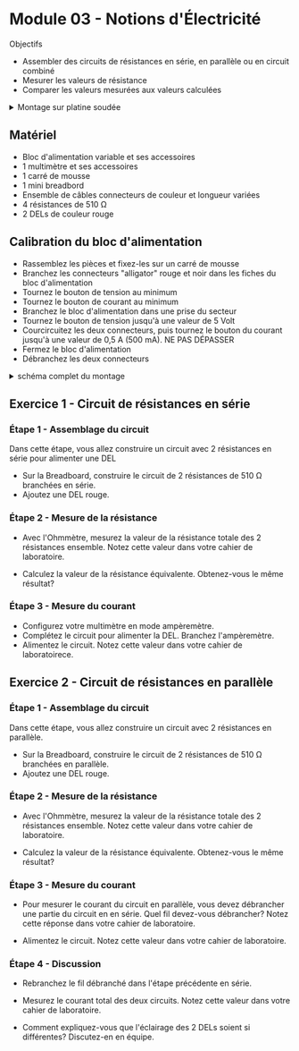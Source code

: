 # Module 03 - Notions d'Électricité

Objectifs

- Assembler des circuits de résistances en série, en parallèle ou en circuit combiné
- Mesurer les valeurs de résistance
- Comparer les valeurs mesurées aux valeurs calculées

<details>
    <summary>Montage sur platine soudée</summary>
               Le montage en série est marqué "S".

![Circuits de résistances ](img/circuitsSerieParallele.png)

</details>

## Matériel

- Bloc d'alimentation variable et ses accessoires
- 1 multimètre et ses accessoires
- 1 carré de mousse
- 1 mini breadbord
- Ensemble de câbles connecteurs de couleur et longueur variées
- 4 résistances de 510 &#8486;
- 2 DELs de couleur rouge

## Calibration du bloc d'alimentation

- Rassemblez les pièces et fixez-les sur un carré de mousse
- Branchez les connecteurs "alligator" rouge et noir dans les fiches du bloc d'alimentation
- Tournez le bouton de tension au minimum
- Tournez le bouton de courant au minimum
- Branchez le bloc d'alimentation dans une prise du secteur
- Tournez le bouton de tension jusqu'à une valeur de 5 Volt
- Courcircuitez les deux connecteurs, puis tournez le bouton du courant jusqu'à une valeur de 0,5 A (500 mA). NE PAS DÉPASSER
- Fermez le bloc d'alimentation
- Débranchez les deux connecteurs

<details>
    <summary>schéma complet du montage</summary>
               Le montage en série est marqué "S"
               Le montage en parallèle est marqué "//"

![Circuits de résistances ](img/circuitSerieParalelle.png)

![Circuits de résistances ](img/circuitSerieParalelleSchema.png)

</details>

## Exercice 1 - Circuit de résistances en série

### Étape 1 -  Assemblage du circuit

Dans cette étape, vous allez construire un circuit avec 2 résistances en série pour alimenter une DEL

- Sur la Breadboard, construire le circuit de 2 résistances de 510 &#8486; branchées en série.
- Ajoutez une DEL rouge.

### Étape 2 - Mesure de la résistance
 
- Avec l'Ohmmètre, mesurez la valeur de la résistance totale des 2 résistances ensemble. Notez cette valeur dans votre cahier de laboratoire.

- Calculez la valeur de la résistance équivalente. Obtenez-vous le même résultat?

### Étape 3 - Mesure du courant
 
- Configurez votre multimètre en mode ampèremètre.
- Complétez le circuit pour alimenter la DEL. Branchez l'ampèremètre.
- Alimentez le circuit. Notez cette valeur dans votre cahier de laboratoirece.

## Exercice 2 - Circuit de résistances en parallèle

### Étape 1 -  Assemblage du circuit 

Dans cette étape, vous allez construire un circuit avec 2 résistances en parallèle.

- Sur la Breadboard, construire le circuit de 2 résistances de 510 &#8486; branchées en parallèle.
- Ajoutez une DEL rouge.

### Étape 2 - Mesure de la résistance
 
- Avec l'Ohmmètre, mesurez la valeur de la résistance totale des 2 résistances ensemble. Notez cette valeur dans votre cahier de laboratoire.

- Calculez la valeur de la résistance équivalente. Obtenez-vous le même résultat?

### Étape 3 - Mesure du courant
 
- Pour mesurer le courant du circuit en parallèle, vous devez débrancher une partie du circuit en en série. Quel fil devez-vous débrancher? Notez cette réponse dans votre cahier de laboratoire.

- Alimentez le circuit. Notez cette valeur dans votre cahier de laboratoire.
 
### Étape 4 - Discussion

- Rebranchez le fil débranché dans l'étape précédente en série.

- Mesurez le courant total des deux circuits. Notez cette valeur dans votre cahier de laboratoire.

- Comment expliquez-vous que l'éclairage des 2 DELs soient si différentes? Discutez-en en équipe.